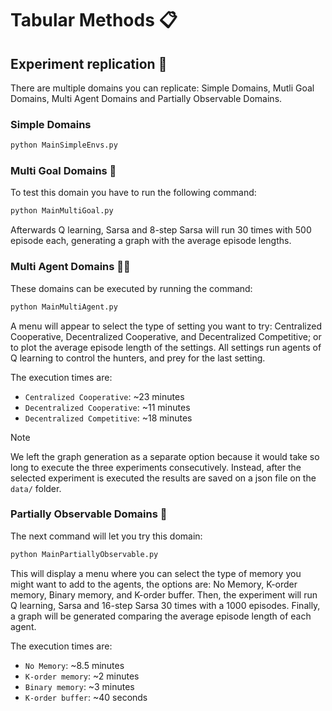 # Tabular Methods 📋

## Experiment replication :test_tube:

There are multiple domains you can replicate: Simple Domains, Mutli Goal Domains, Multi Agent Domains and Partially Observable Domains.

### Simple Domains

```bash
python MainSimpleEnvs.py
```


### Multi Goal Domains :door:
To test this domain you have to run the following command:
```bash
python MainMultiGoal.py
```

Afterwards Q learning, Sarsa and 8-step Sarsa will run 30 times with 500 episode each, generating a graph with the average episode lengths.

### Multi Agent Domains 🐰🦊
These domains can be executed by running the command:
```bash
python MainMultiAgent.py
```

A menu will appear to select the type of setting you want to try: Centralized Cooperative, Decentralized Cooperative, and Decentralized Competitive; or to plot the average episode length of the settings. All settings run agents of Q learning to control the hunters, and prey for the last setting.

The execution times are:
- `Centralized Cooperative`: ~23 minutes
- `Decentralized Cooperative`: ~11 minutes
- `Decentralized Competitive`: ~18 minutes

>[!NOTE]
> We left the graph generation as a separate option because it would take so long to execute the three experiments consecutively. Instead, after the selected experiment is executed the results are saved on a json file on the `data/` folder.

### Partially Observable Domains 🔐
The next command will let you try this domain:
```bash
python MainPartiallyObservable.py
```

This will display a menu where you can select the type of memory you might want to add to the agents, the options are: No Memory, K-order memory, Binary memory, and K-order buffer. Then, the experiment will run Q learning, Sarsa and 16-step Sarsa 30 times with a 1000 episodes. Finally, a graph will be generated comparing the average episode length of each agent.

The execution times are:

- `No Memory`: ~8.5 minutes
- `K-order memory`: ~2 minutes
- `Binary memory`: ~3 minutes
- `K-order buffer`: ~40 seconds
